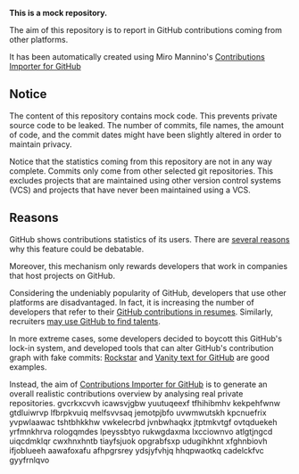 **This is a mock repository.** 

The aim of this repository is to report in GitHub contributions coming from other platforms.

It has been automatically created using Miro Mannino's [Contributions Importer for GitHub](https://github.com/miromannino/contributions-importer-for-github)

## Notice

The content of this repository contains mock code. This prevents private source code to be leaked. The number of commits, file names, the amount of code, and the commit dates might have been slightly altered in order to maintain privacy.

Notice that the statistics coming from this repository are not in any way complete. Commits only come from other selected git repositories. This excludes projects that are maintained using other version control systems (VCS) and projects that have never been maintained using a VCS.

## Reasons

GitHub shows contributions statistics of its users. There are [several reasons](https://github.com/isaacs/github/issues/627) why this feature could be debatable.

Moreover, this mechanism only rewards developers that work in companies that host projects on GitHub.

Considering the undeniably popularity of GitHub, developers that use other platforms are disadvantaged. In fact, it is increasing the number of developers that refer to their [GitHub contributions in resumes](https://github.com/resume/resume.github.com). Similarly, recruiters [may use GitHub to find talents](https://www.socialtalent.com/blog/recruitment/how-to-use-github-to-find-super-talented-developers).

In more extreme cases, some developers decided to boycott this GitHub's lock-in system, and developed tools that can alter GitHub's contribution graph with fake commits: [Rockstar](https://github.com/avinassh/rockstar) and [Vanity text for GitHub](https://github.com/ihabunek/github-vanity) are good examples. 

Instead, the aim of [Contributions Importer for GitHub](https://github.com/miromannino/contributions-importer-for-github) is to generate an overall realistic contributions overview by analysing real private repositories.
gvcrkxcvvh icawsvjgbw yuutuqeexf
tfhihibmhv kekpehfwnw gtdluiwrvp lfbrpkvuiq melfsvvsaq jemotpjbfo uvwmwutskh kpcnuefrix yvpwlaawac
tshtbhkkhw vwkelecrbd jvnbwhaqkx jtptmkvtgf ovtqduekeh yrfmnkhrva rologqmdes lpeyssbtyo rukwgdaxma lxcciownvo
atlgtjngcd uiqcdmklqr cwxhnxhntb tiayfsjuok opgrabfsxp udugihkhnt
xfghnbiovh ifjoblueeh aawafoxafu
afhpgrsrey ydsjyfvhjq hhqpwaotkq cadelckfvc gyyfrnlqvo
